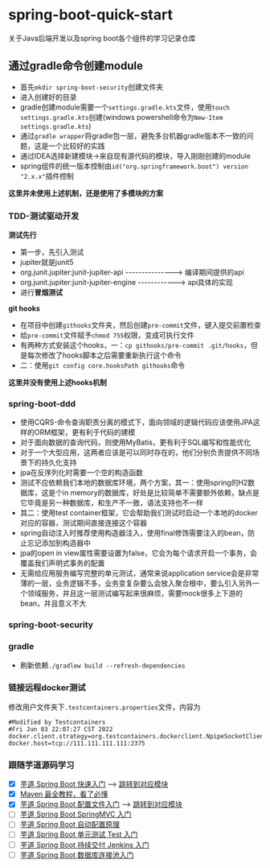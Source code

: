 # spring-boot-quick-start

关于Java后端开发以及spring boot各个组件的学习记录仓库

## 通过gradle命令创建module

- 首先`mkdir spring-boot-security`创建文件夹
- 进入创建好的目录
- gradle创建module需要一个`settings.gradle.kts`文件，使用`touch settings.gradle.kts`创建(windows powershell命令为`New-Item settings.gradle.kts`)
- 通过`gradle wrapper`将gradle包一层，避免多台机器gradle版本不一致的问题，这是一个比较好的实践
- 通过IDEA选择新建模块->来自现有源代码的模块，导入刚刚创建的module
- spring组件的统一版本控制由`id("org.springframework.boot") version "2.x.x"`插件控制

**这里并未使用上述机制，还是使用了多模块的方案**

### TDD-测试驱动开发

**测试先行**

- 第一步，先引入测试
- jupiter就是junit5
- org.junit.jupiter:junit-jupiter-api  --------------->  编译期间提供的api
- org.junit.jupiter:junit-jupiter-engine  ------------>  api具体的实现
- 进行**冒烟测试**

**git hooks**

- 在项目中创建`githooks`文件夹，然后创建`pre-commit`文件，键入提交前置检查
- 给`pre-commit`文件赋予`chmod 755`权限，变成可执行文件
- 有两种方式安装这个hooks，一：`cp githooks/pre-commit .git/hooks`，但是每次修改了hooks脚本之后需要重新执行这个命令
- 二：使用`git config core.hooksPath githooks`命令

**这里并没有使用上述hooks机制**

### spring-boot-ddd

- 使用CQRS-命令查询职责分离的模式下，面向领域的逻辑代码应该使用JPA这样的ORM框架，更有利于代码的建模
- 对于面向数据的查询代码，则使用MyBatis，更有利于SQL编写和性能优化
- 对于一个大型应用，这两者应该是可以同时存在的，他们分别负责提供不同场景下的持久化支持
- jpa在反序列化时需要一个空的构造函数
- 测试不应依赖我们本地的数据库环境，两个方案，其一：使用spring的H2数据库，这是个in memory的数据库，好处是比较简单不需要额外依赖，缺点是它毕竟是另一种数据库，和生产不一致，语法支持也不一样
- 其二：使用test container框架，它会帮助我们测试时启动一个本地的docker对应的容器，测试期间直接连接这个容器
- spring自动注入时推荐使用构造器注入，使用final修饰需要注入的bean，防止忘记添加到构造器中
- jpa的open in view属性需要设置为false，它会为每个请求开启一个事务，会覆盖我们声明式事务的配置
- 无需给应用服务编写完整的单元测试，通常来说application service会是非常薄的一层，业务逻辑不多，业务变复杂要么会放入聚合根中，要么引入另外一个领域服务，并且这一层测试编写起来很麻烦，需要mock很多上下游的bean，并且意义不大

### spring-boot-security


### gradle

- 刷新依赖`./gradlew build --refresh-dependencies`

### 链接远程docker测试

修改用户文件夹下`.testcontainers.properties`文件，内容为
```properties
#Modified by Testcontainers
#Fri Jun 03 22:07:27 CST 2022
docker.client.strategy=org.testcontainers.dockerclient.NpipeSocketClientProviderStrategy
docker.host=tcp://111.111.111.111:2375
```

### 跟随芋道源码学习
- [x] [芋道 Spring Boot 快速入门](https://www.iocoder.cn/Spring-Boot/quick-start/?github) --> [跳转到对应模块](./spring-boot-quick-introduction)
- [x] [Maven 最全教程，看了必懂](https://www.iocoder.cn/Fight/Maven-most-complete-tutorial-read-must-understand/?self)
- [x] [芋道 Spring Boot 配置文件入门](https://www.iocoder.cn/Spring-Boot/config-file/?self) --> [跳转到对应模块](./spring-boot-configuration/README.md)
- [ ] [芋道 Spring Boot SpringMVC 入门](https://www.iocoder.cn/Spring-Boot/SpringMVC/?self)
- [ ] [芋道 Spring Boot 自动配置原理](https://www.iocoder.cn/Spring-Boot/autoconfigure/?self)
- [ ] [芋道 Spring Boot 单元测试 Test 入门](https://www.iocoder.cn/Spring-Boot/Unit-Test/?self)
- [ ] [芋道 Spring Boot 持续交付 Jenkins 入门](https://www.iocoder.cn/Spring-Boot/Jenkins/?self)
- [ ] [芋道 Spring Boot 数据库连接池入门](https://www.iocoder.cn/Spring-Boot/datasource-pool/)
